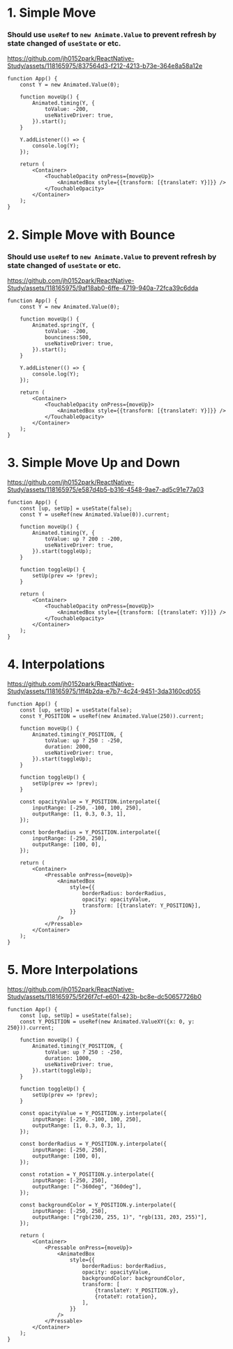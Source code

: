 # 1. Simple Move

### Should use `useRef` to `new Animate.Value` to prevent refresh by state changed of `useState` or etc.

https://github.com/jh0152park/ReactNative-Study/assets/118165975/837564d3-f212-4213-b73e-364e8a58a12e

```JS
function App() {
    const Y = new Animated.Value(0);

    function moveUp() {
        Animated.timing(Y, {
            toValue: -200,
            useNativeDriver: true,
        }).start();
    }

    Y.addListener(() => {
        console.log(Y);
    });

    return (
        <Container>
            <TouchableOpacity onPress={moveUp}>
                <AnimatedBox style={{transform: [{translateY: Y}]}} />
            </TouchableOpacity>
        </Container>
    );
}
```

# 2. Simple Move with Bounce

### Should use `useRef` to `new Animate.Value` to prevent refresh by state changed of `useState` or etc.

https://github.com/jh0152park/ReactNative-Study/assets/118165975/9af18ab0-6ffe-4719-940a-72fca39c6dda

```JS
function App() {
    const Y = new Animated.Value(0);

    function moveUp() {
        Animated.spring(Y, {
            toValue: -200,
            bounciness:500,
            useNativeDriver: true,
        }).start();
    }

    Y.addListener(() => {
        console.log(Y);
    });

    return (
        <Container>
            <TouchableOpacity onPress={moveUp}>
                <AnimatedBox style={{transform: [{translateY: Y}]}} />
            </TouchableOpacity>
        </Container>
    );
}
```

# 3. Simple Move Up and Down

https://github.com/jh0152park/ReactNative-Study/assets/118165975/e587d4b5-b316-4548-9ae7-ad5c91e77a03

```JS
function App() {
    const [up, setUp] = useState(false);
    const Y = useRef(new Animated.Value(0)).current;

    function moveUp() {
        Animated.timing(Y, {
            toValue: up ? 200 : -200,
            useNativeDriver: true,
        }).start(toggleUp);
    }

    function toggleUp() {
        setUp(prev => !prev);
    }

    return (
        <Container>
            <TouchableOpacity onPress={moveUp}>
                <AnimatedBox style={{transform: [{translateY: Y}]}} />
            </TouchableOpacity>
        </Container>
    );
}
```

# 4. Interpolations


https://github.com/jh0152park/ReactNative-Study/assets/118165975/1ff4b2da-e7b7-4c24-9451-3da3160cd055


```JS
function App() {
    const [up, setUp] = useState(false);
    const Y_POSITION = useRef(new Animated.Value(250)).current;

    function moveUp() {
        Animated.timing(Y_POSITION, {
            toValue: up ? 250 : -250,
            duration: 2000,
            useNativeDriver: true,
        }).start(toggleUp);
    }

    function toggleUp() {
        setUp(prev => !prev);
    }

    const opacityValue = Y_POSITION.interpolate({
        inputRange: [-250, -100, 100, 250],
        outputRange: [1, 0.3, 0.3, 1],
    });

    const borderRadius = Y_POSITION.interpolate({
        inputRange: [-250, 250],
        outputRange: [100, 0],
    });

    return (
        <Container>
            <Pressable onPress={moveUp}>
                <AnimatedBox
                    style={{
                        borderRadius: borderRadius,
                        opacity: opacityValue,
                        transform: [{translateY: Y_POSITION}],
                    }}
                />
            </Pressable>
        </Container>
    );
}
```

# 5. More Interpolations


https://github.com/jh0152park/ReactNative-Study/assets/118165975/5f26f7cf-e601-423b-bc8e-dc50657726b0


```JS
function App() {
    const [up, setUp] = useState(false);
    const Y_POSITION = useRef(new Animated.ValueXY({x: 0, y: 250})).current;

    function moveUp() {
        Animated.timing(Y_POSITION, {
            toValue: up ? 250 : -250,
            duration: 1000,
            useNativeDriver: true,
        }).start(toggleUp);
    }

    function toggleUp() {
        setUp(prev => !prev);
    }

    const opacityValue = Y_POSITION.y.interpolate({
        inputRange: [-250, -100, 100, 250],
        outputRange: [1, 0.3, 0.3, 1],
    });

    const borderRadius = Y_POSITION.y.interpolate({
        inputRange: [-250, 250],
        outputRange: [100, 0],
    });

    const rotation = Y_POSITION.y.interpolate({
        inputRange: [-250, 250],
        outputRange: ["-360deg", "360deg"],
    });

    const backgroundColor = Y_POSITION.y.interpolate({
        inputRange: [-250, 250],
        outputRange: ["rgb(230, 255, 1)", "rgb(131, 203, 255)"],
    });

    return (
        <Container>
            <Pressable onPress={moveUp}>
                <AnimatedBox
                    style={{
                        borderRadius: borderRadius,
                        opacity: opacityValue,
                        backgroundColor: backgroundColor,
                        transform: [
                            {translateY: Y_POSITION.y},
                            {rotateY: rotation},
                        ],
                    }}
                />
            </Pressable>
        </Container>
    );
}
```

